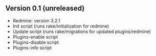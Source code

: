 Version 0.1 (unreleased)
-----------

- Redmine: version 3.2.1
- Init script (runs rake/initialization for redmine)
- Update script (runs rake/migrations for updated plugins/redmine)
- Plugins-enable script
- Plugins-disable script
- Plugins-info script
